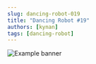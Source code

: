 ```yaml
---
slug: dancing-robot-019
title: "Dancing Robot #19"
authors: [kynan]
tags: [dancing-robot]
---
```


![Example banner](/img/stories/dancing-robot/019.png)
